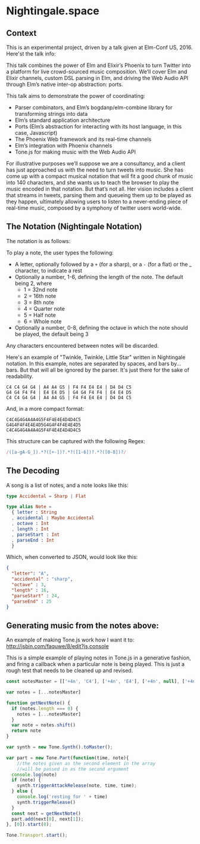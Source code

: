 # Nightingale.space

## Context

This is an experimental project, driven by a talk given at Elm-Conf US, 2016. Here'st the talk info:

This talk combines the power of Elm and Elixir’s Phoenix to turn Twitter into a platform for live
crowd-sourced music composition. We’ll cover Elm and Elixir channels, custom DSL parsing in Elm,
and driving the Web Audio API through Elm’s native inter-op abstraction: ports.

This talk aims to demonstrate the power of coordinating:

- Parser combinators, and Elm’s bogdanp/elm-combine library for transforming strings into data
- Elm’s standard application architecture
- Ports (Elm’s abstraction for interacting with its host language, in this case, Javascript)
- The Phoenix Web framework and its real-time channels
- Elm’s integration with Phoenix channels
- Tone.js for making music with the Web Audio API

For illustrative purposes we’ll suppose we are a consultancy, and a client has just approached us
with the need to turn tweets into music. She has come up with a compact musical notation that will
fit a good chunk of music into 140 characters, and she wants us to teach the browser to play the
music encoded in that notation. But that’s not all. Her vision includes a client that streams in
tweets, parsing them and queueing them up to be played as they happen, ultimately allowing users
to listen to a never-ending piece of real-time music, composed by a symphony of twitter users
world-wide.

## The Notation (Nightingale Notation)

The notation is as follows:

To play a note, the user types the following:

- A letter, optionally followed by a `+` (for a sharp), or a `-` (for a flat)
  or the _ character, to indicate a rest
- Optionally a number, 1-6, defining the length of the note. The default being 2, where
  - 1 = 32nd note
  - 2 = 16th note
  - 3 = 8th note
  - 4 = Quarter note
  - 5 = Half note
  - 6 = Whole note
- Optionally a number, 0-8, defining the octave in which the note should be played, the default
  being 3

Any characters encountered between notes will be discarded.


Here's an example of "Twinkle, Twinkle, Little Star" written in Nightingale notation. In this
example, notes are separated by spaces, and bars by... bars. But that will all be ignored by the
parser. It's just there for the sake of readability.

```
C4 C4 G4 G4 | A4 A4 G5 | F4 F4 E4 E4 | D4 D4 C5
G4 G4 F4 F4 | E4 E4 D5 | G4 G4 F4 F4 | E4 E4 D5
C4 C4 G4 G4 | A4 A4 G5 | F4 F4 E4 E4 | D4 D4 C5
```

And, in a more compact format:

```
C4C4G4G4A4A4G5F4F4E4E4D4D4C5
G4G4F4F4E4E4D5G4G4F4F4E4E4D5
C4C4G4G4A4A4G5F4F4E4E4D4D4C5
```

This structure can be captured with the following Regex:

```javascript
/([a-gA-G_]).*?([+-])?.*?([1-6])?.*?([0-8])?/
```

## The Decoding

A song is a list of notes, and a note looks like this:

```elm
type Accidental = Sharp | Flat

type alias Note =
  { letter : String
  , accidental : Maybe Accidental
  , octave : Int
  , length : Int
  , parseStart : Int
  , parseEnd : Int
  }
```

Which, when converted to JSON, would look like this:

```json
{
  "letter": "A",
  "accidental" : "sharp",
  "octave" : 3,
  "length" : 16,
  "parseStart" : 24,
  "parseEnd" : 25
}
```

## Generating music from the notes above:

An example of making Tone.js work how I want it to:
http://jsbin.com/faquwe/8/edit?js,console

This is a simple example of playing notes in Tone.js in a generative fashion, and firing a callback
when a particular note is being played. This is just a rough test that needs to be cleaned up
and revised.
```javascript
const notesMaster = [['+4n', 'C4'], ['+4n', 'E4'], ['+4n', null], ['+4n', 'G4'], ['+4n', 'C5']]

var notes = [...notesMaster]

function getNextNote() {
  if (notes.length === 0) {
    notes = [...notesMaster]
  }
  var note = notes.shift()
  return note
}

var synth = new Tone.Synth().toMaster();

var part = new Tone.Part(function(time, note){
	//the notes given as the second element in the array
	//will be passed in as the second argument
  console.log(note)
  if (note) {
    synth.triggerAttackRelease(note, time, time);
  } else {
    console.log('resting for ' + time)
    synth.triggerRelease()
  }
  const next = getNextNote()
  part.add(next[0], next[1]);
}, [0]).start(0);

Tone.Transport.start();
```
